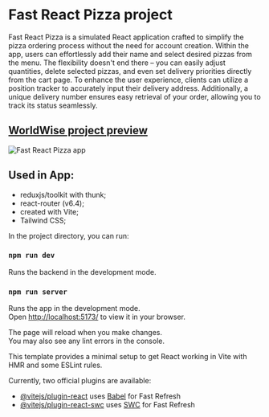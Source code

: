 # Fast React Pizza project

<p>Fast React Pizza is a simulated React application crafted to simplify the pizza ordering process without the need for account creation. Within the app, users can effortlessly add their name and select desired pizzas from the menu. The flexibility doesn't end there – you can easily adjust quantities, delete selected pizzas, and even set delivery priorities directly from the cart page.
To enhance the user experience, clients can utilize a position tracker to accurately input their delivery address. Additionally, a unique delivery number ensures easy retrieval of your order, allowing you to track its status seamlessly. </p>

## [WorldWise project preview](https://react-project-ReactPizza.netlify.app/)

<img src="/src/assets/reactPizza.mov" alt="Fast React Pizza app" >

## Used in App:

- reduxjs/toolkit with thunk;
- react-router (v6.4);
- created with Vite;
- Tailwind CSS;

In the project directory, you can run:

### `npm run dev`

Runs the backend in the development mode.

### `npm run server`

Runs the app in the development mode.\
Open [http://localhost:5173/](http://localhost:5173/) to view it in your browser.

The page will reload when you make changes.\
You may also see any lint errors in the console.

This template provides a minimal setup to get React working in Vite with HMR and some ESLint rules.

Currently, two official plugins are available:

- [@vitejs/plugin-react](https://github.com/vitejs/vite-plugin-react/blob/main/packages/plugin-react/README.md) uses [Babel](https://babeljs.io/) for Fast Refresh
- [@vitejs/plugin-react-swc](https://github.com/vitejs/vite-plugin-react-swc) uses [SWC](https://swc.rs/) for Fast Refresh
